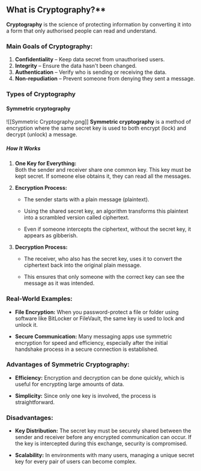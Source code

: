 ## What is Cryptography?**
**Cryptography** is the science of protecting information by converting it into a form that only authorised people can read and understand.
### Main Goals of Cryptography:
1. **Confidentiality** – Keep data secret from unauthorised users.
2. **Integrity** – Ensure the data hasn't been changed.
3. **Authentication** – Verify who is sending or receiving the data.
4. **Non-repudiation** – Prevent someone from denying they sent a message.
### Types of Cryptography
#### Symmetric cryptography
![[Symmetric Cryptography.png]]
**Symmetric cryptography** is a method of encryption where the same secret key is used to both encrypt (lock) and decrypt (unlock) a message.
##### How It Works
1. **One Key for Everything:**  
    Both the sender and receiver share one common key. This key must be kept secret. If someone else obtains it, they can read all the messages.
    
2. **Encryption Process:**
    
    - The sender starts with a plain message (plaintext).
        
    - Using the shared secret key, an algorithm transforms this plaintext into a scrambled version called ciphertext.
        
    - Even if someone intercepts the ciphertext, without the secret key, it appears as gibberish.
        
3. **Decryption Process:**
    
    - The receiver, who also has the secret key, uses it to convert the ciphertext back into the original plain message.
        
    - This ensures that only someone with the correct key can see the message as it was intended.
        

### Real-World Examples:

- **File Encryption:** When you password-protect a file or folder using software like BitLocker or FileVault, the same key is used to lock and unlock it.
    
- **Secure Communication:** Many messaging apps use symmetric encryption for speed and efficiency, especially after the initial handshake process in a secure connection is established.
    

### Advantages of Symmetric Cryptography:

- **Efficiency:** Encryption and decryption can be done quickly, which is useful for encrypting large amounts of data.
    
- **Simplicity:** Since only one key is involved, the process is straightforward.
    

### Disadvantages:

- **Key Distribution:** The secret key must be securely shared between the sender and receiver before any encrypted communication can occur. If the key is intercepted during this exchange, security is compromised.
    
- **Scalability:** In environments with many users, managing a unique secret key for every pair of users can become complex.